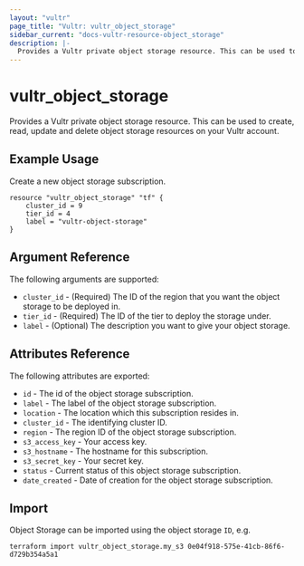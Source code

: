 ```yaml
---
layout: "vultr"
page_title: "Vultr: vultr_object_storage"
sidebar_current: "docs-vultr-resource-object_storage"
description: |-
  Provides a Vultr private object storage resource. This can be used to create, read, update and delete object storage resources on your Vultr account.
---
```


# vultr_object_storage

Provides a Vultr private object storage resource. This can be used to create, read, update and delete object storage resources on your Vultr account.

## Example Usage

Create a new object storage subscription.

```hcl
resource "vultr_object_storage" "tf" {
    cluster_id = 9
    tier_id = 4
    label = "vultr-object-storage"
}
```

## Argument Reference

The following arguments are supported:

* `cluster_id` - (Required) The ID of the region that you want the object storage to be deployed in.
* `tier_id` - (Required) The ID of the tier to deploy the storage under.
* `label` - (Optional) The description you want to give your object storage.

## Attributes Reference

The following attributes are exported:

* `id` - The id of the object storage subscription.
* `label` - The label of the object storage subscription.
* `location` - The location which this subscription resides in.
* `cluster_id` - The identifying cluster ID.
* `region` - The region ID of the object storage subscription.
* `s3_access_key` - Your access key.
* `s3_hostname` - The hostname for this subscription.
* `s3_secret_key` - Your secret key.
* `status` - Current status of this object storage subscription.
* `date_created` - Date of creation for the object storage subscription.

## Import

Object Storage can be imported using the object storage `ID`, e.g.

```
terraform import vultr_object_storage.my_s3 0e04f918-575e-41cb-86f6-d729b354a5a1
```

